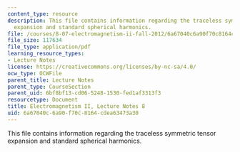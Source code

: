 ```yaml
---
content_type: resource
description: This file contains information regarding the traceless symmetric tensor
  expansion and standard spherical harmonics.
file: /courses/8-07-electromagnetism-ii-fall-2012/6a67040c6a90f70c8164cdea63473a30_MIT8_07F12_ln8.pdf
file_size: 117634
file_type: application/pdf
learning_resource_types:
- Lecture Notes
license: https://creativecommons.org/licenses/by-nc-sa/4.0/
ocw_type: OCWFile
parent_title: Lecture Notes
parent_type: CourseSection
parent_uid: 6bf8bf13-cd06-5248-1530-fed1af3313f3
resourcetype: Document
title: Electromagnetism II, Lecture Notes 8
uid: 6a67040c-6a90-f70c-8164-cdea63473a30
---
```

This file contains information regarding the traceless symmetric tensor expansion and standard spherical harmonics.